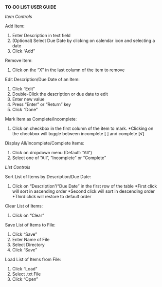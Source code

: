 **TO-DO LIST USER GUIDE**

*Item Controls*

Add Item: 
1. Enter Description in text field
2. (Optional) Select Due Date by clicking on calendar icon and selecting a date
3. Click “Add”

Remove Item: 
1. Click on the “X” in the last column of the item to remove

Edit Description/Due Date of an Item:
1. Click “Edit”
2. Double-Click the description or due date to edit
3. Enter new value
4. Press “Enter” or “Return” key
5. Click “Done”

Mark Item as Complete/Incomplete:
1. Click on checkbox in the first column of the item to mark.
    *Clicking on the checkbox will toggle between incomplete [ ] and complete [√]

Display All/Incomplete/Complete Items:
1. Click on dropdown menu (Default: “All”)
2. Select one of “All”, “Incomplete” or “Complete”

*List Controls*

Sort List of Items by Description/Due Date:
1. Click on “Description”/“Due Date” in the first row of the table
    *First click will sort in ascending order
    *Second click will sort in descending order
    *Third click will restore to default order

Clear List of Items:
1. Click on “Clear”

Save List of Items to File:
1. Click “Save”
2. Enter Name of File
3. Select Directory
4. Click “Save”

Load List of Items from File:
1. Click “Load”
2. Select .txt File
3. Click “Open”
